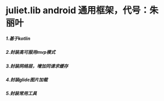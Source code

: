 # juliet.lib android 通用框架，代号：朱丽叶
##### 1.基于kotlin  
##### 2.封装高可服用mvp模式  
##### 3.封装网络层，增加同请求缓存  
##### 4.封装glide图片加载  
##### 5.封装常用工具
